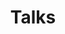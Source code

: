 ---
# An section created with the Talks widget to display your talks
widget: talks

# This file represents a page section.
headless: true

# Order that this section appears on the page.
weight: 40 # Adjust this value to control the order (e.g., 40 for Talks section)

title: Talks
subtitle: ''

# Date format for experience
#   Refer to https://wowchemy.com/docs/customization/#date-format
date_format: Jan 2006

# Talks.
#   Add/remove as many talks as you like.
#   Format as 'yyyy-mm-dd talk-title talk-organizer location'
talks:
  - date: '2025-07-01'
    title: 'Cyclone- and Seasonal-Extreme-Induced Flood Risk in Broward County'
    location: 'Fort Lauderdale, Florida, USA - Visit to Broward Emergency Center & SFWMD Center'
    type: Oral
    invited: true

  - date: '2025-02-01'
    title: 'Cascading Hazards from Tropical Cyclone and Monsoon Extreme Rainfall in a Warming Climate'
    location: 'NUS, Singapore (online)'
    type: Oral
    invited: true

  - date: '2024-12-01'
    title: 'Assessing Cascading Flood Hazards in a Warming Climate'
    location: 'Washington, DC, USA - AGU Fall Meeting'
    type: Poster

  - date: '2024-08-01'
    title: 'Coastal Flood Risk in Bangladesh under a Warming Climate'
    location: 'MIT, Cambridge, USA - Flood Hazard and Climate Resilience Workshop'
    type: Poster

  - date: '2024-06-01'
    title: 'Tropical Cyclone-Induced Compound Flooding in a Warming Climate'
    location: 'NUS, Singapore (online) - Compound Climate Extremes Workshop'
    type: Oral
    invited: true

---